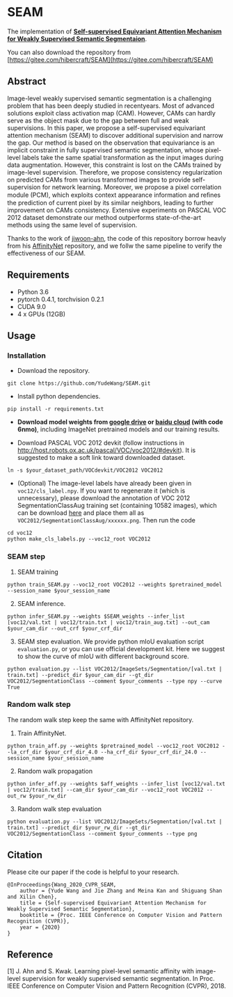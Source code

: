 # SEAM
The implementation of [**Self-supervised Equivariant Attention Mechanism for Weakly Supervised Semantic Segmentaion**](https://arxiv.org/abs/2004.04581).

You can also download the repository from [https://gitee.com/hibercraft/SEAM](https://gitee.com/hibercraft/SEAM)

## Abstract
Image-level weakly supervised semantic segmentation is a challenging problem that has been deeply studied in recentyears. Most of advanced solutions exploit class activation map (CAM). However, CAMs can hardly serve as the object mask due to the gap between full and weak supervisions. In this paper, we propose a self-supervised equivariant attention mechanism (SEAM) to discover additional supervision and narrow the gap. Our method is based on the observation that equivariance is an implicit constraint in fully supervised semantic segmentation, whose pixel-level labels take the same spatial transformation as the input images during data augmentation. However, this constraint is lost on the CAMs trained by image-level supervision. Therefore, we propose consistency regularization on predicted CAMs from various transformed images to provide self-supervision for network learning. Moreover, we propose a pixel correlation module (PCM), which exploits context appearance information and reﬁnes the prediction of current pixel by its similar neighbors, leading to further improvement on CAMs consistency. Extensive experiments on PASCAL VOC 2012 dataset demonstrate our method outperforms state-of-the-art methods using the same level of supervision.

Thanks to the work of [jiwoon-ahn](https://github.com/jiwoon-ahn), the code of this repository borrow heavly from his [AffinityNet](https://github.com/jiwoon-ahn/psa) repository, and we follw the same pipeline to verify the effectiveness of our SEAM.

## Requirements
- Python 3.6
- pytorch 0.4.1, torchvision 0.2.1
- CUDA 9.0
- 4 x GPUs (12GB)

## Usage
### Installation
- Download the repository.
```
git clone https://github.com/YudeWang/SEAM.git
```
- Install python dependencies.
```
pip install -r requirements.txt
```
- **Download model weights from [google drive](https://drive.google.com/open?id=1jWsV5Yev-PwKgvvtUM3GnY0ogb50-qKa) or [baidu cloud](https://pan.baidu.com/s/1ymaMeF0ASjQ9oCGI9cmqHQ) (with code 6nmo)**, including ImageNet pretrained models and our training results.

- Download PASCAL VOC 2012 devkit (follow instructions in http://host.robots.ox.ac.uk/pascal/VOC/voc2012/#devkit). It is suggested to make a soft link toward downloaded dataset.
```
ln -s $your_dataset_path/VOCdevkit/VOC2012 VOC2012
```

- (Optional) The image-level labels have already been given in `voc12/cls_label.npy`. If you want to regenerate it (which is unnecessary), please download the annotation of VOC 2012 SegmentationClassAug training set (containing 10582 images), which can be download [here](https://www.dropbox.com/s/oeu149j8qtbs1x0/SegmentationClassAug.zip?dl=0) and place them all as `VOC2012/SegmentationClassAug/xxxxxx.png`. Then run the code
```
cd voc12
python make_cls_labels.py --voc12_root VOC2012
```
### SEAM step

1. SEAM training
```
python train_SEAM.py --voc12_root VOC2012 --weights $pretrained_model --session_name $your_session_name
```

2. SEAM inference. 
```
python infer_SEAM.py --weights $SEAM_weights --infer_list [voc12/val.txt | voc12/train.txt | voc12/train_aug.txt] --out_cam $your_cam_dir --out_crf $your_crf_dir
```

3. SEAM step evaluation. We provide python mIoU evaluation script `evaluation.py`, or you can use official development kit. Here we suggest to show the curve of mIoU with different background score.
```
python evaluation.py --list VOC2012/ImageSets/Segmentation/[val.txt | train.txt] --predict_dir $your_cam_dir --gt_dir VOC2012/SegmentationClass --comment $your_comments --type npy --curve True
```

### Random walk step
The random walk step keep the same with AffinityNet repository.
1. Train AffinityNet.
```
python train_aff.py --weights $pretrained_model --voc12_root VOC2012 --la_crf_dir $your_crf_dir_4.0 --ha_crf_dir $your_crf_dir_24.0 --session_name $your_session_name
```
2. Random walk propagation
```
python infer_aff.py --weights $aff_weights --infer_list [voc12/val.txt | voc12/train.txt] --cam_dir $your_cam_dir --voc12_root VOC2012 --out_rw $your_rw_dir
```
3. Random walk step evaluation
```
python evaluation.py --list VOC2012/ImageSets/Segmentation/[val.txt | train.txt] --predict_dir $your_rw_dir --gt_dir VOC2012/SegmentationClass --comment $your_comments --type png
```

## Citation
Please cite our paper if the code is helpful to your research.
```
@InProceedings{Wang_2020_CVPR_SEAM,
    author = {Yude Wang and Jie Zhang and Meina Kan and Shiguang Shan and Xilin Chen},
    title = {Self-supervised Equivariant Attention Mechanism for Weakly Supervised Semantic Segmentation},
    booktitle = {Proc. IEEE Conference on Computer Vision and Pattern Recognition (CVPR)},
    year = {2020}
}
```
## Reference
[1] J. Ahn and S. Kwak. Learning pixel-level semantic affinity with image-level supervision for weakly supervised semantic segmentation. In Proc. IEEE Conference on Computer Vision and Pattern Recognition (CVPR), 2018.
